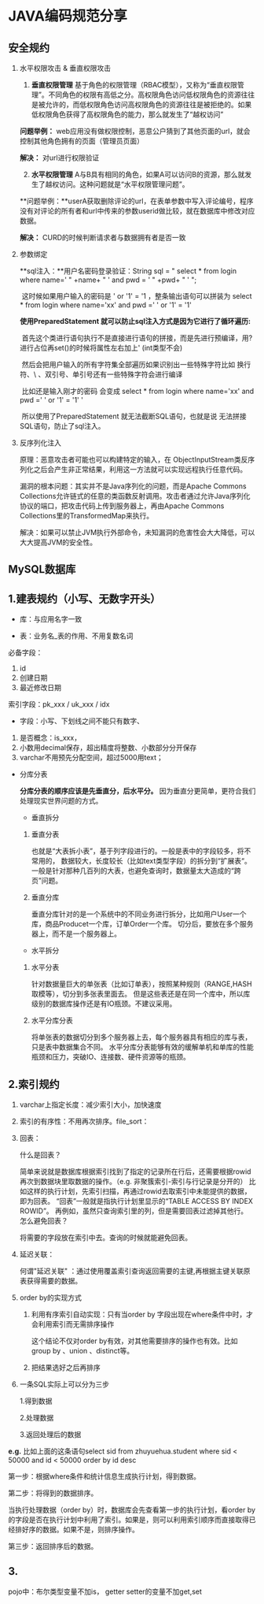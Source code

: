 # JAVA编码规范分享

## 安全规约

1. 水平权限攻击 & 垂直权限攻击

   1. **垂直权限管理**
     基于角色的权限管理（RBAC模型），又称为“垂直权限管理”。不同角色的权限有高低之分。高权限角色访问低权限角色的资源往往是被允许的，而低权限角色访问高权限角色的资源往往是被拒绝的。如果低权限角色获得了高权限角色的能力，那么就发生了“越权访问”

     **问题举例：** web应用没有做权限控制，恶意公户猜到了其他页面的url，就会控制其他角色拥有的页面（管理员页面）

     **解决：** 对url进行权限验证

   2. **水平权限管理**
     A与B具有相同的角色，如果A可以访问B的资源，那么就发生了越权访问。这种问题就是“水平权限管理问题”。

     **问题举例：**userA获取删除评论的url，在表单参数中写入评论编号，程序没有对评论的所有者和url中传来的参数userid做比较，就在数据库中修改对应数据。

     **解决：** CURD的时候判断请求者与数据拥有者是否一致

2. 参数绑定

   **sql注入：**用户名密码登录验证：String sql = " select * from login where name=' " +name+ " ' and pwd = ' " +pwd+ " ' ";

   ​           这时候如果用户输入的密码是 ' or '1' = '1 ，整条输出语句可以拼装为 select * from login where name='xx' and pwd =' ' or '1' = '1'

    

   **使用PreparedStatement 就可以防止sql注入方式是因为它进行了循环遍历:**

   ​          首先这个类进行语句执行不是直接进行语句的拼接，而是先进行预编译，用? 进行占位再set()的时候将属性左右加上' (int类型不会)  

   ​          然后会把用户输入的所有字符集全部遍历如果识别出一些特殊字符比如 换行符、\ 、双引号、单引号还有一些特殊字符会进行编译

   ​          比如还是输入刚才的密码 会变成 select * from login where name='xx' and pwd =' \' or \'1\' = \'1\' '   

   ​          所以使用了PreparedStatement 就无法截断SQL语句，也就是说 无法拼接SQL语句，防止了sql注入。

3. 反序列化注入

   原理：恶意攻击者可能也可以构建特定的输入，在 ObjectInputStream类反序列化之后会产生非正常结果，利用这一方法就可以实现远程执行任意代码。

   漏洞的根本问题：其实并不是Java序列化的问题，而是Apache Commons Collections允许链式的任意的类函数反射调用。攻击者通过允许Java序列化协议的端口，把攻击代码上传到服务器上，再由Apache Commons Collections里的TransformedMap来执行。

   解决：如果可以禁止JVM执行外部命令，未知漏洞的危害性会大大降低，可以大大提高JVM的安全性。

## MySQL数据库

## 1.建表规约（小写、无数字开头）

- 库：与应用名字一致

- 表：业务名_表的作用、不用复数名词

必备字段：

1. id
2. 创建日期
3. 最近修改日期

索引字段：pk_xxx / uk_xxx / idx

- 字段：小写、下划线之间不能只有数字、

1. 是否概念：is_xxx，
2. 小数用decimal保存，超出精度将整数、小数部分分开保存
3. varchar不用预先分配空间，超过5000用text；

- 分库分表

  **分库分表的顺序应该是先垂直分，后水平分。** 因为垂直分更简单，更符合我们处理现实世界问题的方式。

  - 垂直拆分

  1. 垂直分表

     也就是“大表拆小表”，基于列字段进行的。一般是表中的字段较多，将不常用的， 数据较大，长度较长（比如text类型字段）的拆分到“扩展表“。 一般是针对那种几百列的大表，也避免查询时，数据量太大造成的“跨页”问题。

  2. 垂直分库

     垂直分库针对的是一个系统中的不同业务进行拆分，比如用户User一个库，商品Producet一个库，订单Order一个库。 切分后，要放在多个服务器上，而不是一个服务器上。

  - 水平拆分

  1. 水平分表

     针对数据量巨大的单张表（比如订单表），按照某种规则（RANGE,HASH取模等），切分到多张表里面去。 但是这些表还是在同一个库中，所以库级别的数据库操作还是有IO瓶颈。不建议采用。

  2. 水平分库分表

     将单张表的数据切分到多个服务器上去，每个服务器具有相应的库与表，只是表中数据集合不同。 水平分库分表能够有效的缓解单机和单库的性能瓶颈和压力，突破IO、连接数、硬件资源等的瓶颈。

## 2.索引规约

1. varchar上指定长度：减少索引大小，加快速度

2. 索引的有序性：不用再次排序。file_sort：

3. 回表：

   什么是回表？

   简单来说就是数据库根据索引找到了指定的记录所在行后，还需要根据rowid再次到数据块里取数据的操作。（e.g. 非聚簇索引-索引与行记录是分开的）
   比如这样的执行计划，先索引扫描，再通过rowid去取索引中未能提供的数据，即为回表。
   “回表”一般就是指执行计划里显示的“TABLE ACCESS BY INDEX ROWID”。
   再例如，虽然只查询索引里的列，但是需要回表过滤掉其他行。
   怎么避免回表？

   将需要的字段放在索引中去。查询的时候就能避免回表。

4. 延迟关联：

   何谓"延迟关联" ：通过使用覆盖索引查询返回需要的主键,再根据主键关联原表获得需要的数据。

5. order by的实现方式

   1. 利用有序索引自动实现：只有当order by 字段出现在where条件中时，才会利用索引而无需排序操作

      这个结论不仅对order by有效，对其他需要排序的操作也有效。比如group by 、union 、distinct等。 

   2. 把结果选好之后再排序

6. 一条SQL实际上可以分为三步

   1.得到数据 

   2.处理数据 

   3.返回处理后的数据 

**e.g.** 比如上面的这条语句select sid from zhuyuehua.student where sid < 50000 and id < 50000 order by id desc 

第一步：根据where条件和统计信息生成执行计划，得到数据。 

第二步：将得到的数据排序。 

当执行处理数据（order by）时，数据库会先查看第一步的执行计划，看order by 的字段是否在执行计划中利用了索引。如果是，则可以利用索引顺序而直接取得已经排好序的数据。如果不是，则排序操作。 

第三步：返回排序后的数据。 

## 3.

pojo中：布尔类型变量不加is， getter setter的变量不加get,set